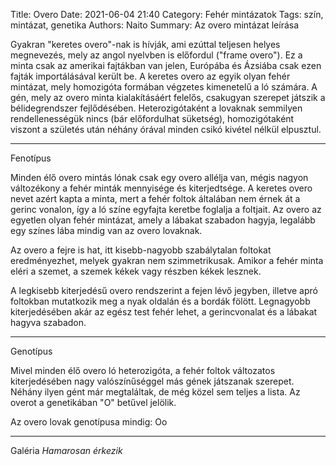 Title: Overo
Date: 2021-06-04 21:40
Category: Fehér mintázatok
Tags: szín, mintázat, genetika
Authors: Naito
Summary: Az overo mintázat leírása

Gyakran "keretes overo"-nak is hívják, ami ezúttal teljesen helyes megnevezés, mely az angol nyelvben is előfordul ("frame overo"). Ez a minta csak az amerikai fajtákban van jelen, Európába és Ázsiába csak ezen fajták importálásával került be. A keretes overo az egyik olyan fehér mintázat, mely homozigóta formában végzetes kimenetelű a ló számára. A gén, mely az overo minta kialakításáért felelős, csakugyan szerepet játszik a bélidegrendszer fejlődésében. Heterozigótaként a lovaknak semmilyen rendellenességük nincs (bár előfordulhat süketség), homozigótaként viszont a születés után néhány órával minden csikó kivétel nélkül elpusztul.
***
Fenotípus

Minden élő overo mintás lónak csak egy overo allélja van, mégis nagyon változékony a fehér minták mennyisége és kiterjedtsége. A keretes overo nevet azért kapta a minta, mert a fehér foltok általában nem érnek át a gerinc vonalon, így a ló színe egyfajta keretbe foglalja a foltjait. Az overo az egyetlen olyan fehér mintázat, amely a lábakat szabadon hagyja, legalább egy színes lába mindig van az overo lovaknak.

Az overo a fejre is hat, itt kisebb-nagyobb szabálytalan foltokat eredményezhet, melyek gyakran nem szimmetrikusak. Amikor a fehér minta eléri a szemet, a szemek kékek vagy részben kékek lesznek.

A legkisebb kiterjedésű overo rendszerint a fejen lévő jegyben, illetve apró foltokban mutatkozik meg a nyak oldalán és a bordák fölött. Legnagyobb kiterjedésében akár az egész test fehér lehet, a gerincvonalat és a lábakat hagyva szabadon.
***
Genotípus

Mivel minden élő overo ló heterozigóta, a fehér foltok változatos kiterjedésében nagy valószínűséggel más gének játszanak szerepet. Néhány ilyen gént már megtaláltak, de még közel sem teljes a lista. Az overot a genetikában "O" betűvel jelölik.

Az overo lovak genotípusa mindig: Oo
***
Galéria
*Hamarosan érkezik*

